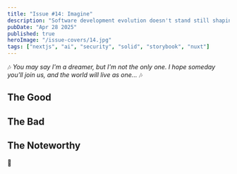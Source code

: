 ```yaml
---
title: "Issue #14: Imagine"
description: "Software development evolution doesn't stand still shaping new vision for the future each day, from a small library to whole technological domains."
pubDate: "Apr 28 2025"
published: true
heroImage: "/issue-covers/14.jpg"
tags: ["nextjs", "ai", "security", "solid", "storybook", "nuxt"]
---
```


🎶 _You may say I'm a dreamer, but I'm not the only one. I hope someday you'll join us, and the world will live as one..._ 🎶



## The Good



## The Bad



## The Noteworthy



👋
